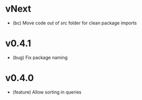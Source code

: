 # vNext

- (bc) Move code out of src folder for clean package imports

# v0.4.1

- (bug) Fix package naming

# v0.4.0

- (feature) Allow sorting in queries

